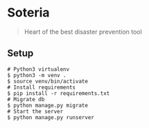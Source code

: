 # Soteria
> Heart of the best disaster prevention tool

## Setup

```shell
# Python3 virtualenv
$ python3 -m venv .
$ source venv/bin/activate
# Install requirements
$ pip install -r requirements.txt
# Migrate db
$ python manage.py migrate
# Start the server
$ python manage.py runserver
```
